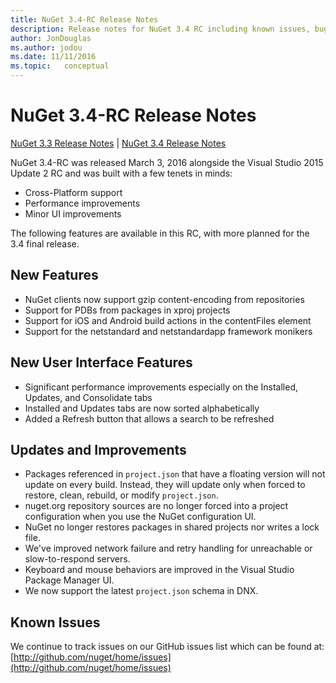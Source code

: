 ```yaml
---
title: NuGet 3.4-RC Release Notes
description: Release notes for NuGet 3.4 RC including known issues, bug fixes, added features, and DCRs.
author: JonDouglas
ms.author: jodou
ms.date: 11/11/2016
ms.topic:   conceptual
---
```


# NuGet 3.4-RC Release Notes

[NuGet 3.3 Release Notes](../release-notes/nuget-3.3.md) | [NuGet 3.4 Release Notes](../release-notes/nuget-3.4.md)

NuGet 3.4-RC was released March 3, 2016 alongside the Visual Studio 2015 Update 2 RC and was built with a few tenets in minds:

* Cross-Platform support
* Performance improvements
* Minor UI improvements

The following features are available in this RC, with more planned for the 3.4 final release.

## New Features

* NuGet clients now support gzip content-encoding from repositories
* Support for PDBs from packages in xproj projects
* Support for iOS and Android build actions in the contentFiles element
* Support for the netstandard and netstandardapp framework monikers

## New User Interface Features

* Significant performance improvements especially on the Installed, Updates, and Consolidate tabs
* Installed and Updates tabs are now sorted alphabetically
* Added a Refresh button that allows a search to be refreshed

## Updates and Improvements

* Packages referenced in `project.json` that have a floating version will not update on every build. Instead, they will update only when forced to restore, clean, rebuild, or modify `project.json`.
* nuget.org repository sources are no longer forced into a project configuration when you use the NuGet configuration UI.
* NuGet no longer restores packages in shared projects nor writes a lock file.
* We've improved network failure and retry handling for unreachable or slow-to-respond servers.
* Keyboard and mouse behaviors are improved in the Visual Studio Package Manager UI.
* We now support the latest `project.json` schema in DNX.

## Known Issues

We continue to track issues on our GitHub issues list which can be found at: [http://github.com/nuget/home/issues](http://github.com/nuget/home/issues)
